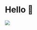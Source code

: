 # Hello 👋

<div>
  <img src="https://github-readme-stats.vercel.app/api?username=4ly-a&show_icons=true&theme=tokyonight"/>
</div>

